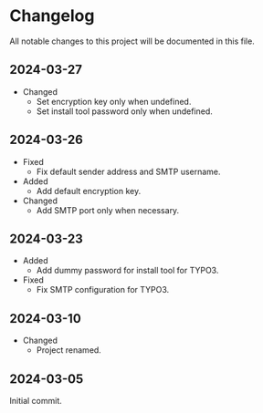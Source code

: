 # Changelog
All notable changes to this project will be documented in this file.

## 2024-03-27
* Changed
  * Set encryption key only when undefined.
  * Set install tool password only when undefined.

## 2024-03-26
* Fixed
  * Fix default sender address and SMTP username.
* Added
  * Add default encryption key.
* Changed
  * Add SMTP port only when necessary.

## 2024-03-23
* Added
  * Add dummy password for install tool for TYPO3.
* Fixed
  * Fix SMTP configuration for TYPO3.

## 2024-03-10
* Changed
  * Project renamed.

## 2024-03-05
Initial commit.
